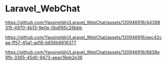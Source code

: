 # Laravel_WebChat

https://github.com/YassineIdiri/Laravel_WebChat/assets/120946916/44398315-4970-4b13-9e0e-0bdf65c26bbb




https://github.com/YassineIdiri/Laravel_WebChat/assets/120946916/aec42caa-ff57-45a1-ad18-b856b6616377




https://github.com/YassineIdiri/Laravel_WebChat/assets/120946916/8838e9fb-3365-45d0-9473-aeac18eb2e36


